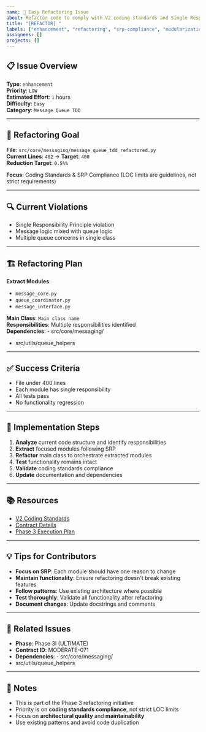 ```yaml
---
name: 🚀 Easy Refactoring Issue
about: Refactor code to comply with V2 coding standards and Single Responsibility Principle
title: "[REFACTOR] "
labels: ["enhancement", "refactoring", "srp-compliance", "modularization", "good first issue", "easy"]
assignees: []
projects: []
---
```


## 📋 **Issue Overview**

**Type**: `enhancement`  
**Priority**: `LOW`  
**Estimated Effort**: `1` hours  
**Difficulty**: `Easy`  
**Category**: `Message Queue TDD`

---

## 🎯 **Refactoring Goal**

**File**: `src/core/messaging/message_queue_tdd_refactored.py`  
**Current Lines**: `402` → **Target**: `400`  
**Reduction Target**: `0.5%%`

**Focus**: Coding Standards & SRP Compliance (LOC limits are guidelines, not strict requirements)

---

## 🔍 **Current Violations**

- Single Responsibility Principle violation
- Message logic mixed with queue logic
- Multiple queue concerns in single class

---

## 🏗️ **Refactoring Plan**

**Extract Modules**:
- `message_core.py`
- `queue_coordinator.py`
- `message_interface.py`

**Main Class**: `Main class name`  
**Responsibilities**: Multiple responsibilities identified  
**Dependencies**: - src/core/messaging/
- src/utils/queue_helpers

---

## ✅ **Success Criteria**

- File under 400 lines
- Each module has single responsibility
- All tests pass
- No functionality regression

---

## 🚀 **Implementation Steps**

1. **Analyze** current code structure and identify responsibilities
2. **Extract** focused modules following SRP
3. **Refactor** main class to orchestrate extracted modules
4. **Test** functionality remains intact
5. **Validate** coding standards compliance
6. **Update** documentation and dependencies

---

## 📚 **Resources**

- [V2 Coding Standards](../docs/CODING_STANDARDS.md)
- [Contract Details](../contracts/phase3i_final_completion.json)
- [Phase 3 Execution Plan](../contracts/PHASE3_COMPLETE_EXECUTION_PLAN.md)

---

## 💡 **Tips for Contributors**

- **Focus on SRP**: Each module should have one reason to change
- **Maintain functionality**: Ensure refactoring doesn't break existing features
- **Follow patterns**: Use existing architecture where possible
- **Test thoroughly**: Validate all functionality after refactoring
- **Document changes**: Update docstrings and comments

---

## 🔗 **Related Issues**

- **Phase**: Phase 3I (ULTIMATE)
- **Contract ID**: MODERATE-071
- **Dependencies**: - src/core/messaging/
- src/utils/queue_helpers

---

## 📝 **Notes**

- This is part of the Phase 3 refactoring initiative
- Priority is on **coding standards compliance**, not strict LOC limits
- Focus on **architectural quality** and **maintainability**
- Use existing patterns and avoid code duplication
